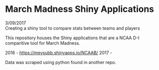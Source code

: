 # March Madness Shiny Applications
3/09/2017    
Creating a shiny tool to compare stats between teams and players


This repository houses the Shiny applications that are a NCAA D-I comparitive tool for March Madness.

2016 - https://meysubb.shinyapps.io/NCAAB/ 
2017 - 

Data was scraped using python found in another repo. 